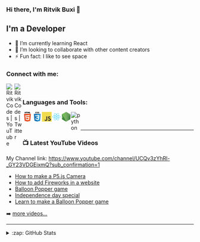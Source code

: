 
### Hi there, I'm Ritvik Buxi 👋 

## I'm a Developer

- 🌱 I’m currently learning React
- 👯 I’m looking to collaborate with other content creators
- ⚡ Fun fact: I like to see space 

### Connect with me:

[<img align="left" alt="Ritvik Codes | YouTube" width="22px" src="https://cdn.jsdelivr.net/npm/simple-icons@v3/icons/youtube.svg" />][youtube]
[<img align="left" alt="Ritvik Codes | Twitter" width="22px" src="https://cdn.jsdelivr.net/npm/simple-icons@v3/icons/twitter.svg" />][twitter]

<br />

### Languages and Tools:

<img align="left" alt="HTML5" width="26px" src="https://raw.githubusercontent.com/github/explore/80688e429a7d4ef2fca1e82350fe8e3517d3494d/topics/html/html.png" />
<img align="left" alt="CSS3" width="26px" src="https://raw.githubusercontent.com/github/explore/80688e429a7d4ef2fca1e82350fe8e3517d3494d/topics/css/css.png" />
<img align="left" alt="JavaScript" width="26px" src="https://raw.githubusercontent.com/github/explore/80688e429a7d4ef2fca1e82350fe8e3517d3494d/topics/javascript/javascript.png" />
<img align="left" alt="React" width="26px" src="https://raw.githubusercontent.com/github/explore/80688e429a7d4ef2fca1e82350fe8e3517d3494d/topics/react/react.png" />
<img align="left" alt="Node.js" width="26px" src="https://raw.githubusercontent.com/github/explore/80688e429a7d4ef2fca1e82350fe8e3517d3494d/topics/nodejs/nodejs.png" />
<img align="left" alt="python" width="26px" src="https://upload.wikimedia.org/wikipedia/commons/thumb/0/0a/Python.svg/1200px-Python.svg.png" />
<br />
<br />

---

### 📺 Latest YouTube Videos

My Channel link: https://www.youtube.com/channel/UCQv3zYhRl-_GY23VDGEixmQ?sub_confirmation=1

<!-- YOUTUBE:START -->
- [How to make a P5.js Camera](https://youtu.be/1Afp-Z17g0E)
- [How to add Fireworks in a website](https://youtu.be/euV7CqxA7Bo)
- [Balloon Popper game](https://youtu.be/lFm9zpcmibI)
- [Independence day special](https://youtu.be/8K8RDde58ic)
- [Learn to make a Balloon Popper game](https://youtu.be/lFm9zpcmibI)
<!-- YOUTUBE:END -->

➡️ [more videos...](https://studio.youtube.com/channel/UCQv3zYhRl-_GY23VDGEixmQ)

---

<details>
  <summary>:zap: GitHub Stats</summary>
  <img align="left" alt="Ritvik Codes GitHub Stats" src="https://github-readme-stats.codestackr.vercel.app/api?username=Ritvik-Github&show_icons=true&hide_border=true" />
</details>

[twitter]: https://twitter.com/CodesRitvik
[youtube]: https://studio.youtube.com/channel/UCQv3zYhRl-_GY23VDGEixmQ
[facbook]: https://www.facebook.com/profile.php?id=100068213043274
